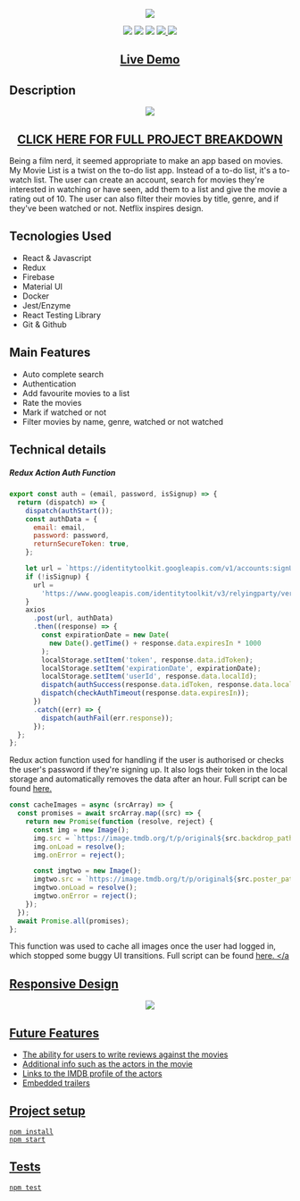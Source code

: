 <p align="center">
  <img src="https://res.cloudinary.com/dndp8567v/image/upload/v1608638697/logo_cropped_3186109ffe.png">
</p>

<p align="center">
<img src="https://img.shields.io/badge/madeby-cam71101-green" />
<img src="https://img.shields.io/github/languages/top/cam71101/My-Movie-List" />
<img src="https://img.shields.io/github/last-commit/cam71101/My-Movie-List" />
<a href="https://twitter.com/d_fisherWebDev" alt="twitter">
<img src="https://img.shields.io/twitter/follow/d_fisherWebDev?style=social" />
</a>
<img src="https://img.shields.io/badge/react-17.0.1-green" />
</p>

<h2 align="center"><a  href="https://cam71101.github.io/My-Movie-List">Live Demo</a></h2>

## Description

<p align="center">
<img src="https://res.cloudinary.com/dndp8567v/image/upload/v1608640031/MyMoveListDesktop_f2fa3c32de.gif" />
</p>

<h2 align="center"><a  href="https://d-fisher.com/my-movie-list">CLICK HERE FOR FULL PROJECT BREAKDOWN</a></h2>

Being a film nerd, it seemed appropriate to make an app based on movies. My Movie List is a twist on the to-do list app. Instead of a to-do list, it's a to-watch list. The user can create an account, search for movies they're interested in watching or have seen, add them to a list and give the movie a rating out of 10. The user can also filter their movies by title, genre, and if they've been watched or not. Netflix inspires design.

## Tecnologies Used

- React & Javascript
- Redux
- Firebase
- Material UI
- Docker
- Jest/Enzyme
- React Testing Library
- Git & Github

## Main Features

- Auto complete search
- Authentication
- Add favourite movies to a list
- Rate the movies
- Mark if watched or not
- Filter movies by name, genre, watched or not watched

## Technical details

##### Redux Action Auth Function

```javascript
export const auth = (email, password, isSignup) => {
  return (dispatch) => {
    dispatch(authStart());
    const authData = {
      email: email,
      password: password,
      returnSecureToken: true,
    };

    let url = `https://identitytoolkit.googleapis.com/v1/accounts:signUp?key=AIzaSyDMF4MLFrGLwT2dxvn_070wiDQe9GiW0Pk`;
    if (!isSignup) {
      url =
        'https://www.googleapis.com/identitytoolkit/v3/relyingparty/verifyPassword?key=AIzaSyDMF4MLFrGLwT2dxvn_070wiDQe9GiW0Pk';
    }
    axios
      .post(url, authData)
      .then((response) => {
        const expirationDate = new Date(
          new Date().getTime() + response.data.expiresIn * 1000
        );
        localStorage.setItem('token', response.data.idToken);
        localStorage.setItem('expirationDate', expirationDate);
        localStorage.setItem('userId', response.data.localId);
        dispatch(authSuccess(response.data.idToken, response.data.localId));
        dispatch(checkAuthTimeout(response.data.expiresIn));
      })
      .catch((err) => {
        dispatch(authFail(err.response));
      });
  };
};
```

Redux action function used for handling if the user is authorised or checks the user's password if they're signing up. It also logs their token in the local storage and automatically removes the data after an hour. Full script can be found <a href= "https://github.com/cam71101/My-Movie-List/blob/a5525115ab3b2cf7b3eac7abdb410d4921e39cfe/src/store/actions/auth.js#L42-L72"> here. </a>

```javascript
const cacheImages = async (srcArray) => {
  const promises = await srcArray.map((src) => {
    return new Promise(function (resolve, reject) {
      const img = new Image();
      img.src = `https://image.tmdb.org/t/p/original${src.backdrop_path}`;
      img.onLoad = resolve();
      img.onError = reject();

      const imgtwo = new Image();
      imgtwo.src = `https://image.tmdb.org/t/p/original${src.poster_path}`;
      imgtwo.onLoad = resolve();
      imgtwo.onError = reject();
    });
  });
  await Promise.all(promises);
};
```

This function was used to cache all images once the user had logged in, which stopped some buggy UI transitions. Full script can be found <a href= "https://github.com/cam71101/My-Movie-List/blob/657db207bf811fc880a3bb76e78fe08c77f75420/src/containers/Home/Home.js#L85-L100"> here. </a

## Responsive Design

<p align="center">
<img src="https://res.cloudinary.com/dndp8567v/image/upload/v1608643280/MyMoveListResponsive_e556aab736.gif" />
</p>

## Future Features

- The ability for users to write reviews against the movies
- Additional info such as the actors in the movie
- Links to the IMDB profile of the actors
- Embedded trailers

## Project setup

```
npm install
npm start
```

## Tests

```
npm test
```
